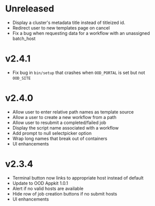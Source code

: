# Unreleased

* Display a cluster's metadata title instead of titleized id.
* Redirect user to new templates page on cancel
* Fix a bug when requesting data for a workflow with an unassigned batch_host

# v2.4.1

* Fix bug in `bin/setup` that crashes when `OOD_PORTAL` is set but not
  `OOD_SITE`

# v2.4.0

* Allow user to enter relative path names as template source
* Allow a user to create a new workflow from a path
* Allow user to resubmit a completed/failed job
* Display the script name associated with a workflow
* Add prompt to null selectpicker option
* Wrap long names that break out of containers
* UI enhancements

# v2.3.4

* Terminal button now links to appropriate host instead of default
* Update to OOD Appkit 1.0.1
* Alert if no valid hosts are available
* Hide row of job creation buttons if no submit hosts
* UI enhancements
